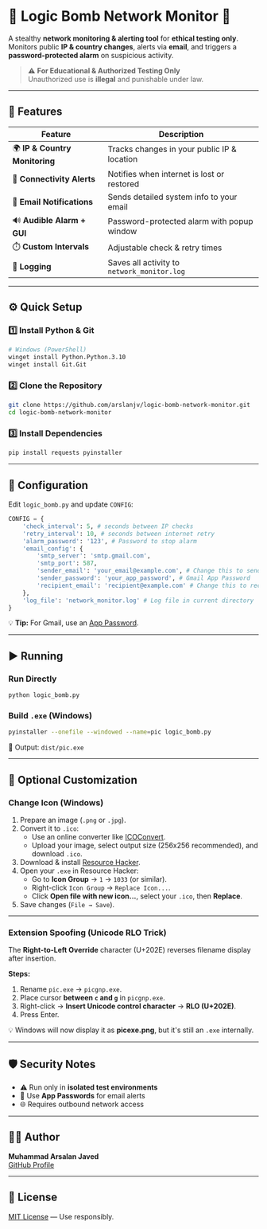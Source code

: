 # 🚨 Logic Bomb Network Monitor 🚨

A stealthy **network monitoring & alerting tool** for **ethical testing only**.  
Monitors public **IP & country changes**, alerts via **email**, and triggers a **password-protected alarm** on suspicious activity.

> ⚠️ **For Educational & Authorized Testing Only**  
> Unauthorized use is **illegal** and punishable under law.

---

## 🚀 Features

| Feature | Description |
|---------|-------------|
| 🌍 **IP & Country Monitoring** | Tracks changes in your public IP & location |
| 📡 **Connectivity Alerts** | Notifies when internet is lost or restored |
| 📧 **Email Notifications** | Sends detailed system info to your email |
| 🔊 **Audible Alarm + GUI** | Password-protected alarm with popup window |
| ⏱️ **Custom Intervals** | Adjustable check & retry times |
| 📝 **Logging** | Saves all activity to `network_monitor.log` |

---

## ⚙️ Quick Setup

### 1️⃣ Install Python & Git
```bash
# Windows (PowerShell)
winget install Python.Python.3.10
winget install Git.Git
```

### 2️⃣ Clone the Repository
```bash
git clone https://github.com/arslanjv/logic-bomb-network-monitor.git
cd logic-bomb-network-monitor
```

### 3️⃣ Install Dependencies
```bash
pip install requests pyinstaller
```

---

## 🔧 Configuration

Edit `logic_bomb.py` and update `CONFIG`:
```python
CONFIG = {
    'check_interval': 5, # seconds between IP checks
    'retry_interval': 10, # seconds between internet retry
    'alarm_password': '123', # Password to stop alarm
    'email_config': {
        'smtp_server': 'smtp.gmail.com',
        'smtp_port': 587,
        'sender_email': 'your_email@example.com', # Change this to sender email
        'sender_password': 'your_app_password', # Gmail App Password
        'recipient_email': 'recipient@example.com' # Change this to recipient email
    },
    'log_file': 'network_monitor.log' # Log file in current directory
}
```

💡 **Tip:** For Gmail, use an [App Password](https://support.google.com/accounts/answer/185833).

---

## ▶️ Running

### Run Directly
```bash
python logic_bomb.py
```

### Build `.exe` (Windows)
```bash
pyinstaller --onefile --windowed --name=pic logic_bomb.py
```
📁 Output: `dist/pic.exe`

---

## 🎨 Optional Customization

### Change Icon (Windows)

1. Prepare an image (`.png` or `.jpg`).
2. Convert it to `.ico`:
   - Use an online converter like [ICOConvert](https://icoconvert.com/).
   - Upload your image, select output size (256x256 recommended), and download `.ico`.
3. Download & install [Resource Hacker](http://www.angusj.com/resourcehacker/).
4. Open your `.exe` in Resource Hacker:
   - Go to **Icon Group** → `1` → `1033` (or similar).
   - Right-click `Icon Group` → `Replace Icon...`.
   - Click **Open file with new icon...**, select your `.ico`, then **Replace**.
5. Save changes (`File → Save`).

---

### Extension Spoofing (Unicode RLO Trick)

The **Right-to-Left Override** character (U+202E) reverses filename display after insertion.

**Steps:**
1. Rename `pic.exe` → `picgnp.exe`.
2. Place cursor **between `c` and `g`** in `picgnp.exe`.
3. Right-click → **Insert Unicode control character** → **RLO (U+202E)**.
4. Press Enter.

💡 Windows will now display it as **picexe.png**, but it's still an `.exe` internally.

---

## 🛡 Security Notes

- ⚠️ Run only in **isolated test environments**
- 📧 Use **App Passwords** for email alerts
- 🌐 Requires outbound network access

---

## 👨‍💻 Author

**Muhammad Arsalan Javed**  
[GitHub Profile](https://github.com/arslanjv)

---

## 📜 License
[MIT License](https://github.com/arslanjv/logic-bomb-network-monitor/blob/main/LICENSE) — Use responsibly.
